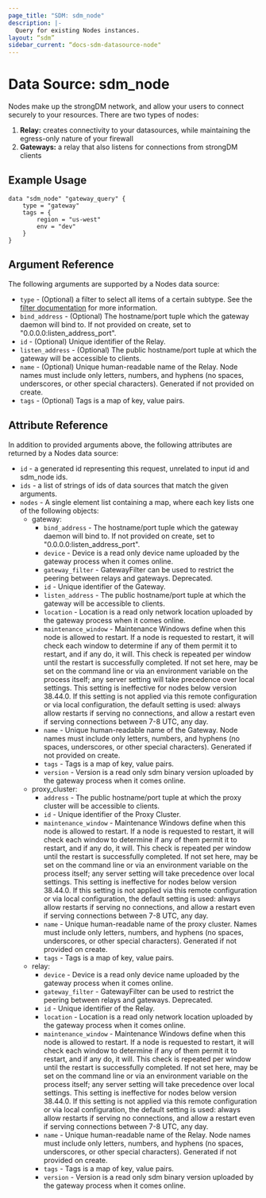 ```yaml
---
page_title: "SDM: sdm_node"
description: |-
  Query for existing Nodes instances.
layout: “sdm”
sidebar_current: “docs-sdm-datasource-node"
---
```

# Data Source: sdm_node

Nodes make up the strongDM network, and allow your users to connect securely to your resources.
 There are two types of nodes:
 1. **Relay:** creates connectivity to your datasources, while maintaining the egress-only nature of your firewall
 1. **Gateways:** a relay that also listens for connections from strongDM clients
## Example Usage

```hcl
data "sdm_node" "gateway_query" {
    type = "gateway"
    tags = {
        region = "us-west"
        env = "dev"
    }    
}
```
## Argument Reference
The following arguments are supported by a Nodes data source:
* `type` - (Optional) a filter to select all items of a certain subtype. See the [filter documentation](https://docs.strongdm.com/references/cli/filters/) for more information.
* `bind_address` - (Optional) The hostname/port tuple which the gateway daemon will bind to. If not provided on create, set to "0.0.0.0:listen_address_port".
* `id` - (Optional) Unique identifier of the Relay.
* `listen_address` - (Optional) The public hostname/port tuple at which the gateway will be accessible to clients.
* `name` - (Optional) Unique human-readable name of the Relay. Node names must include only letters, numbers, and hyphens (no spaces, underscores, or other special characters). Generated if not provided on create.
* `tags` - (Optional) Tags is a map of key, value pairs.
## Attribute Reference
In addition to provided arguments above, the following attributes are returned by a Nodes data source:
* `id` - a generated id representing this request, unrelated to input id and sdm_node ids.
* `ids` - a list of strings of ids of data sources that match the given arguments.
* `nodes` - A single element list containing a map, where each key lists one of the following objects:
	* gateway:
		* `bind_address` - The hostname/port tuple which the gateway daemon will bind to. If not provided on create, set to "0.0.0.0:listen_address_port".
		* `device` - Device is a read only device name uploaded by the gateway process when it comes online.
		* `gateway_filter` - GatewayFilter can be used to restrict the peering between relays and gateways. Deprecated.
		* `id` - Unique identifier of the Gateway.
		* `listen_address` - The public hostname/port tuple at which the gateway will be accessible to clients.
		* `location` - Location is a read only network location uploaded by the gateway process when it comes online.
		* `maintenance_window` - Maintenance Windows define when this node is allowed to restart. If a node is requested to restart, it will check each window to determine if any of them permit it to restart, and if any do, it will. This check is repeated per window until the restart is successfully completed.  If not set here, may be set on the command line or via an environment variable on the process itself; any server setting will take precedence over local settings. This setting is ineffective for nodes below version 38.44.0.  If this setting is not applied via this remote configuration or via local configuration, the default setting is used: always allow restarts if serving no connections, and allow a restart even if serving connections between 7-8 UTC, any day.
		* `name` - Unique human-readable name of the Gateway. Node names must include only letters, numbers, and hyphens (no spaces, underscores, or other special characters). Generated if not provided on create.
		* `tags` - Tags is a map of key, value pairs.
		* `version` - Version is a read only sdm binary version uploaded by the gateway process when it comes online.
	* proxy_cluster:
		* `address` - The public hostname/port tuple at which the proxy cluster will be accessible to clients.
		* `id` - Unique identifier of the Proxy Cluster.
		* `maintenance_window` - Maintenance Windows define when this node is allowed to restart. If a node is requested to restart, it will check each window to determine if any of them permit it to restart, and if any do, it will. This check is repeated per window until the restart is successfully completed.  If not set here, may be set on the command line or via an environment variable on the process itself; any server setting will take precedence over local settings. This setting is ineffective for nodes below version 38.44.0.  If this setting is not applied via this remote configuration or via local configuration, the default setting is used: always allow restarts if serving no connections, and allow a restart even if serving connections between 7-8 UTC, any day.
		* `name` - Unique human-readable name of the proxy cluster. Names must include only letters, numbers, and hyphens (no spaces, underscores, or other special characters). Generated if not provided on create.
		* `tags` - Tags is a map of key, value pairs.
	* relay:
		* `device` - Device is a read only device name uploaded by the gateway process when it comes online.
		* `gateway_filter` - GatewayFilter can be used to restrict the peering between relays and gateways. Deprecated.
		* `id` - Unique identifier of the Relay.
		* `location` - Location is a read only network location uploaded by the gateway process when it comes online.
		* `maintenance_window` - Maintenance Windows define when this node is allowed to restart. If a node is requested to restart, it will check each window to determine if any of them permit it to restart, and if any do, it will. This check is repeated per window until the restart is successfully completed.  If not set here, may be set on the command line or via an environment variable on the process itself; any server setting will take precedence over local settings. This setting is ineffective for nodes below version 38.44.0.  If this setting is not applied via this remote configuration or via local configuration, the default setting is used: always allow restarts if serving no connections, and allow a restart even if serving connections between 7-8 UTC, any day.
		* `name` - Unique human-readable name of the Relay. Node names must include only letters, numbers, and hyphens (no spaces, underscores, or other special characters). Generated if not provided on create.
		* `tags` - Tags is a map of key, value pairs.
		* `version` - Version is a read only sdm binary version uploaded by the gateway process when it comes online.
